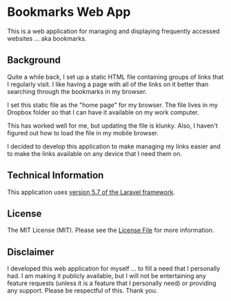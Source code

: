 # Bookmarks Web App

This is a web application for managing and displaying frequently accessed websites ... aka bookmarks.


## Background

Quite a while back, I set up a static HTML file containing groups of links that I regularly visit. I like having a page with all of the links on it better than searching through the bookmarks in my browser.

I set this static file as the "home page" for my browser. The file lives in my Dropbox folder so that I can have it available on my work computer.

This has worked well for me, but updating the file is klunky. Also, I haven't figured out how to load the file in my mobile browser.

I decided to develop this application to make managing my links easier and to make the links available on any device that I need them on.


## Technical Information

This application uses [version 5.7 of the Laravel framework](https://laravel.com/docs/5.7/).


## License

The MIT License (MIT). Please see the [License File](LICENSE) for more information.


## Disclaimer

I developed this web application for myself ... to fill a need that I personally had. I am making it publicly available, but I will not be entertaining any feature requests (unless it is a feature that I personally need) or providing any support. Please be respectful of this. Thank you.